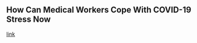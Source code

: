## How Can Medical Workers Cope With COVID-19 Stress Now

[link](https://www.psychologytoday.com/intl/blog/successful-psychiatry/202101/how-can-medical-workers-cope-covid-19-stress-now)
